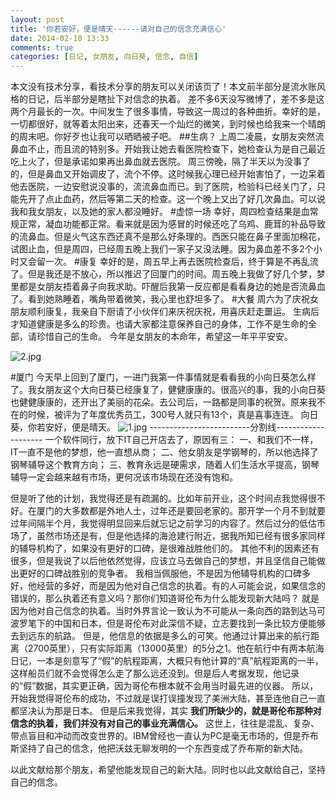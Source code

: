 ```yaml
---
layout: post
title: '你若安好，便是晴天------请对自己的信念充满信心'
date: 2014-02-10 13:33
comments: true
categories: [日记, 女朋友, 向日葵, 信念, 自信]
---
```

本文没有技术分享，看技术分享的朋友可以关闭该页了！本文前半部分是流水账风格的日记，后半部分是瞎扯下对信念的执着。
差不多6天没写微博了，差不多是这两个月最长的一次。中间发生了很多事情，导致这一周过的各种曲折。幸好的是，一切都很好，就等着太阳出来，还春天一个灿烂的微笑，到时候也给我来一个晴朗的周末吧。你好歹也让我可以晒晒被子吧。
##生病？
上周二凌晨，女朋友突然流鼻血不止，而且流的特别多。开始我让她去看医院检查下，她检查认为是自己最近吃上火了，但是承诺如果再出鼻血就去医院。
周三傍晚，隔了半天以为没事了的，但是鼻血又开始调皮了，流个不停。这时候我心理已经开始害怕了，一边呆着他去医院，一边安慰说没事的，流流鼻血而已。到了医院，检验科已经关门了，只能先开了点止血药，然后等第二天的检查。这一个晚上又出了好几次鼻血。可以说我和我女朋友，以及她的家人都没睡好。
#虚惊一场
幸好，周四检查结果是血常规正常，凝血功能都正常。看来就是因为感冒的时候还吃了乌鸡、鹿茸的补品导致的流鼻血。但是火气这东西还真不是那么好条理的。西医只能在鼻子里面加棉花，试图止血，但是周四，已经周五晚上我们一家子又没法睡。因为鼻血差不多2个小时又会留一次。
#康复
幸好的是，周五早上再去医院检查后，终于算是不再乱流了。但是我还是不放心，所以推迟了回厦门的时间。周五晚上我做了好几个梦，梦里都是女朋友捂着鼻子向我求助。吓醒后我第一反应都是看看身边的她是否流鼻血了。看到她熟睡着，嘴角带着微笑，我心里也舒坦多了。
#大餐
周六为了庆祝女朋友顺利康复，我亲自下厨请了小伙伴们来庆祝庆祝，用喜庆赶走噩运。
生病后才知道健康是多么的珍贵。也请大家都注意保养自己的身体，工作不是生命的全部，请珍惜自己的生命。
今年是女朋友的本命年，希望这一年平平安安。

![2.jpg](http://user-image.logdown.io/user/3769/blog/3827/post/178448/VNPYxDV2SHCfU8GQIXnV_2.jpg)

#厦门
今天早上回到了厦门，一进门我第一件事情就是看看我的小向日葵怎么样了。我女朋友这个大向日葵已经康复了，健健康康的。很高兴的事，我的小向日葵也健健康康的，还开出了美丽的花朵。去公司后，一路都是同事的祝贺。原来我不在的时候，被评为了年度优秀员工，300号人就只有13个，真是喜事连连。
向日葵，你若安好，便是晴天。
![1.jpg](http://user-image.logdown.io/user/3769/blog/3827/post/178448/WRrLJ7fVRKO7x0PUj0Ah_1.jpg)
-------------------------分割线--------------------
一个软件同行，放下IT自己开店去了，原因有三：
一、和我们不一样，IT一直不是他的梦想，他一直想从商；
二、他女朋友是学钢琴的，所以他选择了钢琴辅导这个教育方向；
三、教育永远是硬需求，随着人们生活水平提高，钢琴辅导一定会越来越有市场，更何况该市场现在还没有饱和。

但是听了他的计划，我觉得还是有疏漏的。比如年前开业，这个时间点我觉得很不好。在厦门的大多数都是外地人士，过年还是要回老家的。那开学一个月不到就要过年间隔半个月，我觉得明显回来后就忘记之前学习的内容了。然后过分的低估市场了，虽然市场还是有，但是他选择的海沧建行附近，据我所知已经有很多家同样的辅导机构了，如果没有更好的口碑，是很难战胜他们的。
其他不利的因素还有很多，但是我说了以后他依然觉得，应该立马去做自己的梦想，并且坚信自己能做出更好的口碑战胜别的竞争者。
我相当佩服他，不是因为他辅导机构的口碑多好，他经营的多好，而是因为他对自己信念的执着。有的人可能会说，如果信念的错误的，那么执着还有意义吗？那你们知道哥伦布为什么能发现新大陆吗？
就是因为他对自己信念的执着。当时外界言论一致认为不可能从一条向西的路到达马可波罗笔下的中国和日本，但是哥伦布对此深信不疑，立志要找到一条比较方便能够去到远东的航路。
但是，他信息的依据是多么的可笑。他通过计算出来的航行距离（2700英里），只有实际距离（13000英里）的5分之1。他在航行中有两本航海日记，一本是刻意写了“假”的航程距离，大概只有他计算的“真”航程距离的一半，这样船员们就不会觉得怎么走了那么远还没到。但是后人考据发现，他记录的“假”数据，其实更正确，因为哥伦布根本就不会用当时最先进的仪器。
所以，开始我觉得哥伦布的成功，不过就是误打误撞发现了美洲大陆，甚至连他自己一直都坚决认为那是日本。
但是后来我觉得，其实 **我们所缺少的，就是哥伦布那种对信念的执着，我们并没有对自己的事业充满信心。** 这世上，往往是混乱、复杂、带点盲目和冲动而改变世界的。IBM曾经也一直认为PC是毫无市场的，但是乔布斯坚持了自己的信念，他把沃兹无聊发明的一个东西变成了乔布斯的新大陆。

以此文献给那个朋友，希望他能发现自己的新大陆。同时也以此文献给自己，坚持自己的信念。